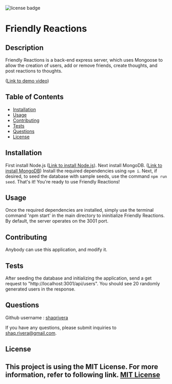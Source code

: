 ![license badge](https://img.shields.io/badge/license-MIT_License-blue)
  # Friendly Reactions
  ## Description
  Friendly Reactions is a back-end express server, which uses Mongoose to allow the creation of users, add or remove friends, create thoughts, and post reactions to thoughts. 

  (<a href="https://drive.google.com/file/d/1JPP-04S9WllsMT5mZsllsoizrB-F8gtt/view?usp=sharing" target="_blank">Link to demo video</a>)
  ## Table of Contents
  - [Installation](#installation)
  - [Usage](#usage)
  - [Contributing](#contributing)
  - [Tests](#tests)
  - [Questions](#questions)
  - [License](#license)
  ## Installation
  First install Node.js (<a href="https://nodejs.org/en/download/" target="_blank">Link to install Node.js</a>). Next install MongoDB. (<a href="https://docs.mongodb.com/manual/installation/" target="_blank">Link to install MongoDB</a>) Install the required dependencies using `npm i`. Next, if desired, to seed the database with sample seeds, use the command `npm run seed`. That's it! You're ready to use Friendly Reactions!
  ## Usage
  Once the required dependencies are installed, simply use the terminal command 'npm start' in the main directory to ininitialize Friendly Reactions. By default, the server operates on the 3001 port.
  
  ## Contributing
  Anybody can use this application, and modify it.
  ## Tests
  After seeding the database and initializing the application, send a get request to "http://localhost:3001/api/users". You should see 20 randomly generated users in the response.
  
  ## Questions
  Github username : <a href="https://github.com/shaqrivera">shaqrivera</a>
  
  If you have any questions, please submit inquiries to <a href="mailto:shaq.rivera@gmail.com">shaq.rivera@gmail.com</a>.
  
  ## License
  This project is using the MIT License. For more information, refer to following link.
    [MIT License](https://spdx.org/licenses/MIT.htm)
  ---